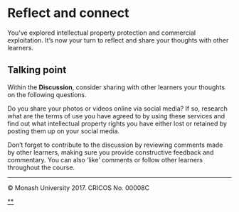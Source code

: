 # Reflect and connect

You’ve explored intellectual property protection and commercial exploitation. It’s now your turn to reflect and share your thoughts with other learners.

## Talking point

Within the **Discussion**, consider sharing with other learners your thoughts on the following questions.

Do you share your photos or videos online via social media? If so, research what are the terms of use you have agreed to by using these services and find out what intellectual property rights you have either lost or retained by posting them up on your social media.

Don’t forget to contribute to the discussion by reviewing comments made by other learners, making sure you provide constructive feedback and commentary. You can also ‘like’ comments or follow other learners throughout the course.

------

© Monash University 2017. CRICOS No. 00008C

[**](https://www.futurelearn.com/courses/law-for-non-lawyers/3/steps/177789#fl-comments)